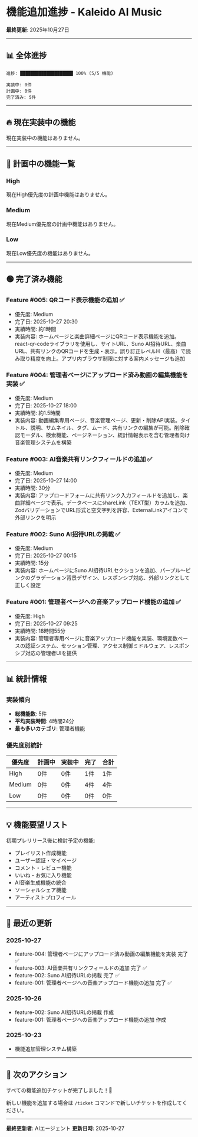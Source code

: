 # 機能追加進捗 - Kaleido AI Music

**最終更新**: 2025年10月27日

---

## 📊 全体進捗

```
進捗: ████████████████████ 100% (5/5 機能)

実装中: 0件
計画中: 0件
完了済み: 5件
```

---

## 🔥 現在実装中の機能

現在実装中の機能はありません。

---

## 🔴 計画中の機能一覧

### High
現在High優先度の計画中機能はありません。

### Medium
現在Medium優先度の計画中機能はありません。

### Low
現在Low優先度の機能はありません。

---

## 🟢 完了済み機能

### Feature #005: QRコード表示機能の追加 ✅
- 優先度: Medium
- 完了日: 2025-10-27 20:30
- 実績時間: 約1時間
- 実装内容: ホームページと楽曲詳細ページにQRコード表示機能を追加。react-qr-codeライブラリを使用し、サイトURL、Suno AI招待URL、楽曲URL、共有リンクのQRコードを生成・表示。誤り訂正レベルH（最高）で読み取り精度を向上。アプリ内ブラウザ制限に対する案内メッセージも追加

### Feature #004: 管理者ページにアップロード済み動画の編集機能を実装 ✅
- 優先度: Medium
- 完了日: 2025-10-27 18:00
- 実績時間: 約1.5時間
- 実装内容: 動画編集専用ページ、音楽管理ページ、更新・削除API実装。タイトル、説明、サムネイル、タグ、ムード、共有リンクの編集が可能。削除確認モーダル、検索機能、ページネーション、統計情報表示を含む管理者向け音楽管理システムを構築

### Feature #003: AI音楽共有リンクフィールドの追加 ✅
- 優先度: Medium
- 完了日: 2025-10-27 14:00
- 実績時間: 30分
- 実装内容: アップロードフォームに共有リンク入力フィールドを追加し、楽曲詳細ページで表示。データベースにshareLink（TEXT型）カラムを追加、ZodバリデーションでURL形式と空文字列を許容、ExternalLinkアイコンで外部リンクを明示

### Feature #002: Suno AI招待URLの掲載 ✅
- 優先度: Medium
- 完了日: 2025-10-27 00:15
- 実績時間: 15分
- 実装内容: ホームページにSuno AI招待URLセクションを追加、パープル～ピンクのグラデーション背景デザイン、レスポンシブ対応、外部リンクとして正しく設定

### Feature #001: 管理者ページへの音楽アップロード機能の追加 ✅
- 優先度: High
- 完了日: 2025-10-27 09:25
- 実績時間: 18時間55分
- 実装内容: 管理者専用ページに音楽アップロード機能を実装、環境変数ベースの認証システム、セッション管理、アクセス制御ミドルウェア、レスポンシブ対応の管理者UIを提供

---

## 📊 統計情報

### 実装傾向
- **総機能数**: 5件
- **平均実装時間**: 4時間24分
- **最も多いカテゴリ**: 管理者機能

### 優先度別統計
| 優先度 | 計画中 | 実装中 | 完了 | 合計 |
|--------|--------|--------|------|------|
| High | 0件 | 0件 | 1件 | 1件 |
| Medium | 0件 | 0件 | 4件 | 4件 |
| Low | 0件 | 0件 | 0件 | 0件 |

---

## 💡 機能要望リスト

初期プレリリース後に検討予定の機能:
- プレイリスト作成機能
- ユーザー認証・マイページ
- コメント・レビュー機能
- いいね・お気に入り機能
- AI音楽生成機能の統合
- ソーシャルシェア機能
- アーティストプロフィール

---

## 📝 最近の更新

### 2025-10-27
- feature-004: 管理者ページにアップロード済み動画の編集機能を実装 完了 ✅
- feature-003: AI音楽共有リンクフィールドの追加 完了 ✅
- feature-002: Suno AI招待URLの掲載 完了 ✅
- feature-001: 管理者ページへの音楽アップロード機能の追加 完了 ✅

### 2025-10-26
- feature-002: Suno AI招待URLの掲載 作成
- feature-001: 管理者ページへの音楽アップロード機能の追加 作成

### 2025-10-23
- 機能追加管理システム構築

---

## 🎯 次のアクション

すべての機能追加チケットが完了しました！🎉

新しい機能を追加する場合は `/ticket` コマンドで新しいチケットを作成してください。

---

**最終更新者**: AIエージェント
**更新日時**: 2025-10-27
